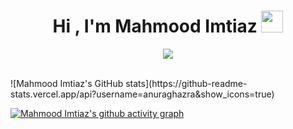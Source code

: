 <h1 align="center">Hi , I'm Mahmood Imtiaz <img src="https://media.giphy.com/media/hvRJCLFzcasrR4ia7z/giphy.gif" width="35"></h1>
<p align="center">
  <a href="https://github.com/DenverCoder1/readme-typing-svg"><img src="https://readme-typing-svg.herokuapp.com?lines=Full+Stack+Mobile+App+Devloper;Native+Android+Devloper;Flutter+Devloper&center=true&width=380&height=45"></a>
</p>

<br>
![Mahmood Imtiaz's GitHub stats](https://github-readme-stats.vercel.app/api?username=anuraghazra&show_icons=true)
 
[![Mahmood Imtiaz's github activity graph](https://activity-graph.herokuapp.com/graph?username=MahmoodImtiaz93&theme=react-dark)](https://github.com/MahmoodImtiaz93/github-readme-activity-graph)
